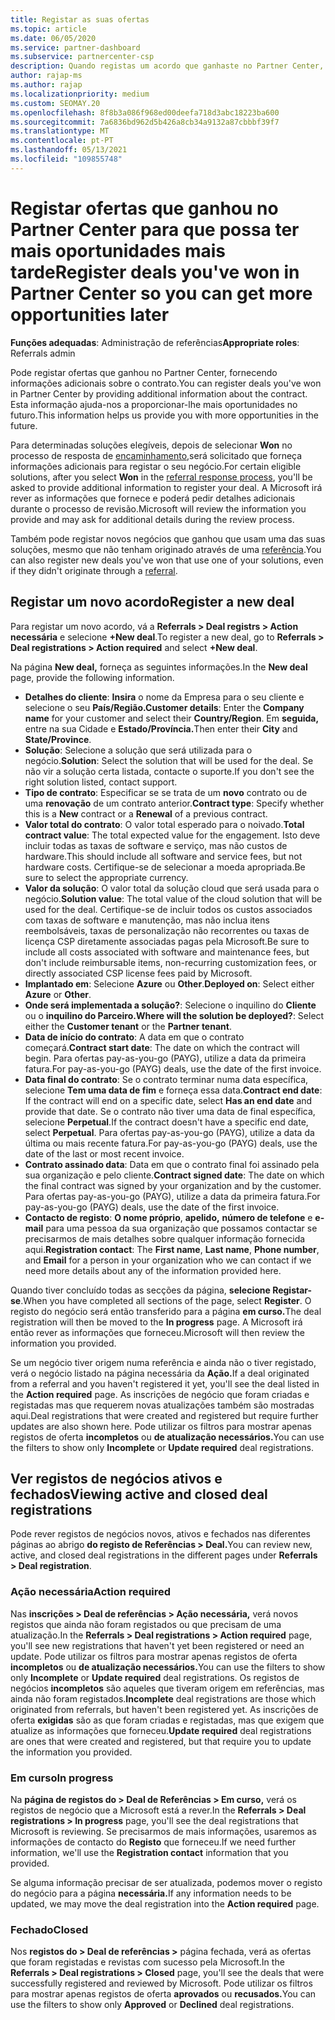 ```yaml
---
title: Registar as suas ofertas
ms.topic: article
ms.date: 06/05/2020
ms.service: partner-dashboard
ms.subservice: partnercenter-csp
description: Quando registas um acordo que ganhaste no Partner Center, ajuda a Microsoft a proporcionar-te mais oportunidades no futuro.
author: rajap-ms
ms.author: rajap
ms.localizationpriority: medium
ms.custom: SEOMAY.20
ms.openlocfilehash: 8f8b3a086f968ed00deefa718d3abc18223ba600
ms.sourcegitcommit: 7a6836bd962d5b426a8cb34a9132a87cbbbf39f7
ms.translationtype: MT
ms.contentlocale: pt-PT
ms.lasthandoff: 05/13/2021
ms.locfileid: "109855748"
---
```

# <a name="register-deals-youve-won-in-partner-center-so-you-can-get-more-opportunities-later"></a><span data-ttu-id="38bdc-103">Registar ofertas que ganhou no Partner Center para que possa ter mais oportunidades mais tarde</span><span class="sxs-lookup"><span data-stu-id="38bdc-103">Register deals you've won in Partner Center so you can get more opportunities later</span></span>

<span data-ttu-id="38bdc-104">**Funções adequadas**: Administração de referências</span><span class="sxs-lookup"><span data-stu-id="38bdc-104">**Appropriate roles**: Referrals admin</span></span>

<span data-ttu-id="38bdc-105">Pode registar ofertas que ganhou no Partner Center, fornecendo informações adicionais sobre o contrato.</span><span class="sxs-lookup"><span data-stu-id="38bdc-105">You can register deals you've won in Partner Center by providing additional information about the contract.</span></span> <span data-ttu-id="38bdc-106">Esta informação ajuda-nos a proporcionar-lhe mais oportunidades no futuro.</span><span class="sxs-lookup"><span data-stu-id="38bdc-106">This information helps us provide you with more opportunities in the future.</span></span>

<span data-ttu-id="38bdc-107">Para determinadas soluções elegíveis, depois de selecionar **Won** no processo de resposta de [encaminhamento,](manage-leads.md)será solicitado que forneça informações adicionais para registar o seu negócio.</span><span class="sxs-lookup"><span data-stu-id="38bdc-107">For certain eligible solutions, after you select **Won** in the [referral response process](manage-leads.md), you'll be asked to provide additional information to register your deal.</span></span> <span data-ttu-id="38bdc-108">A Microsoft irá rever as informações que fornece e poderá pedir detalhes adicionais durante o processo de revisão.</span><span class="sxs-lookup"><span data-stu-id="38bdc-108">Microsoft will review the information you provide and may ask for additional details during the review process.</span></span>

<span data-ttu-id="38bdc-109">Também pode registar novos negócios que ganhou que usam uma das suas soluções, mesmo que não tenham originado através de uma [referência](referrals.md).</span><span class="sxs-lookup"><span data-stu-id="38bdc-109">You can also register new deals you've won that use one of your solutions, even if they didn't originate through a [referral](referrals.md).</span></span> 

## <a name="register-a-new-deal"></a><span data-ttu-id="38bdc-110">Registar um novo acordo</span><span class="sxs-lookup"><span data-stu-id="38bdc-110">Register a new deal</span></span>

<span data-ttu-id="38bdc-111">Para registar um novo acordo, vá a **Referrals > Deal registrs > Action necessária** e selecione **+New deal**.</span><span class="sxs-lookup"><span data-stu-id="38bdc-111">To register a new deal, go to **Referrals > Deal registrations > Action required** and select **+New deal**.</span></span>

<span data-ttu-id="38bdc-112">Na página **New deal,** forneça as seguintes informações.</span><span class="sxs-lookup"><span data-stu-id="38bdc-112">In the **New deal** page, provide the following information.</span></span>

- <span data-ttu-id="38bdc-113">**Detalhes do cliente**: **Insira** o nome da Empresa para o seu cliente e selecione o seu **País/Região.**</span><span class="sxs-lookup"><span data-stu-id="38bdc-113">**Customer details**: Enter the **Company name** for your customer and select their **Country/Region**.</span></span> <span data-ttu-id="38bdc-114">Em **seguida,** entre na sua Cidade e **Estado/Província.**</span><span class="sxs-lookup"><span data-stu-id="38bdc-114">Then enter their **City** and **State/Province**.</span></span>
- <span data-ttu-id="38bdc-115">**Solução**: Selecione a solução que será utilizada para o negócio.</span><span class="sxs-lookup"><span data-stu-id="38bdc-115">**Solution**: Select the solution that will be used for the deal.</span></span> <span data-ttu-id="38bdc-116">Se não vir a solução certa listada, contacte o suporte.</span><span class="sxs-lookup"><span data-stu-id="38bdc-116">If you don't see the right solution listed, contact support.</span></span>
- <span data-ttu-id="38bdc-117">**Tipo de contrato**: Especificar se se trata de um **novo** contrato ou de uma **renovação** de um contrato anterior.</span><span class="sxs-lookup"><span data-stu-id="38bdc-117">**Contract type**: Specify whether this is a **New** contract or a **Renewal** of a previous contract.</span></span>
- <span data-ttu-id="38bdc-118">**Valor total do contrato**: O valor total esperado para o noivado.</span><span class="sxs-lookup"><span data-stu-id="38bdc-118">**Total contract value**: The total expected value for the engagement.</span></span> <span data-ttu-id="38bdc-119">Isto deve incluir todas as taxas de software e serviço, mas não custos de hardware.</span><span class="sxs-lookup"><span data-stu-id="38bdc-119">This should include all software and service fees, but not hardware costs.</span></span> <span data-ttu-id="38bdc-120">Certifique-se de selecionar a moeda apropriada.</span><span class="sxs-lookup"><span data-stu-id="38bdc-120">Be sure to select the appropriate currency.</span></span>
- <span data-ttu-id="38bdc-121">**Valor da solução**: O valor total da solução cloud que será usada para o negócio.</span><span class="sxs-lookup"><span data-stu-id="38bdc-121">**Solution value**: The total value of the cloud solution that will be used for the deal.</span></span> <span data-ttu-id="38bdc-122">Certifique-se de incluir todos os custos associados com taxas de software e manutenção, mas não inclua itens reembolsáveis, taxas de personalização não recorrentes ou taxas de licença CSP diretamente associadas pagas pela Microsoft.</span><span class="sxs-lookup"><span data-stu-id="38bdc-122">Be sure to include all costs associated with software and maintenance fees, but don't include reimbursable items, non-recurring customization fees, or directly associated CSP license fees paid by Microsoft.</span></span>
- <span data-ttu-id="38bdc-123">**Implantado em**: Selecione **Azure** ou **Other**.</span><span class="sxs-lookup"><span data-stu-id="38bdc-123">**Deployed on**: Select either **Azure** or **Other**.</span></span>
- <span data-ttu-id="38bdc-124">**Onde será implementada a solução?**: Selecione o inquilino do **Cliente** ou o **inquilino do Parceiro.**</span><span class="sxs-lookup"><span data-stu-id="38bdc-124">**Where will the solution be deployed?**: Select either the **Customer tenant** or the **Partner tenant**.</span></span>
- <span data-ttu-id="38bdc-125">**Data de início do contrato**: A data em que o contrato começará.</span><span class="sxs-lookup"><span data-stu-id="38bdc-125">**Contract start date**: The date on which the contract will begin.</span></span> <span data-ttu-id="38bdc-126">Para ofertas pay-as-you-go (PAYG), utilize a data da primeira fatura.</span><span class="sxs-lookup"><span data-stu-id="38bdc-126">For pay-as-you-go (PAYG) deals, use the date of the first invoice.</span></span>
- <span data-ttu-id="38bdc-127">**Data final do contrato**: Se o contrato terminar numa data específica, selecione **Tem uma data de fim** e forneça essa data.</span><span class="sxs-lookup"><span data-stu-id="38bdc-127">**Contract end date**: If the contract will end on a specific date, select **Has an end date** and provide that date.</span></span> <span data-ttu-id="38bdc-128">Se o contrato não tiver uma data de final específica, selecione **Perpetual**.</span><span class="sxs-lookup"><span data-stu-id="38bdc-128">If the contract doesn't have a specific end date, select **Perpetual**.</span></span> <span data-ttu-id="38bdc-129">Para ofertas pay-as-you-go (PAYG), utilize a data da última ou mais recente fatura.</span><span class="sxs-lookup"><span data-stu-id="38bdc-129">For pay-as-you-go (PAYG) deals, use the date of the last or most recent invoice.</span></span>
- <span data-ttu-id="38bdc-130">**Contrato assinado data**: Data em que o contrato final foi assinado pela sua organização e pelo cliente.</span><span class="sxs-lookup"><span data-stu-id="38bdc-130">**Contract signed date**: The date on which the final contract was signed by your organization and by the customer.</span></span> <span data-ttu-id="38bdc-131">Para ofertas pay-as-you-go (PAYG), utilize a data da primeira fatura.</span><span class="sxs-lookup"><span data-stu-id="38bdc-131">For pay-as-you-go (PAYG) deals, use the date of the first invoice.</span></span>
- <span data-ttu-id="38bdc-132">**Contacto de registo**: **O nome próprio**, **apelido,** **número de telefone** e **e-mail** para uma pessoa da sua organização que possamos contactar se precisarmos de mais detalhes sobre qualquer informação fornecida aqui.</span><span class="sxs-lookup"><span data-stu-id="38bdc-132">**Registration contact**: The **First name**, **Last name**, **Phone number**, and **Email** for a person in your organization who we can contact if we need more details about any of the information provided here.</span></span>

<span data-ttu-id="38bdc-133">Quando tiver concluído todas as secções da página, **selecione Registar-se**.</span><span class="sxs-lookup"><span data-stu-id="38bdc-133">When you have completed all sections of the page, select **Register**.</span></span> <span data-ttu-id="38bdc-134">O registo do negócio será então transferido para a página **em curso.**</span><span class="sxs-lookup"><span data-stu-id="38bdc-134">The deal registration will then be moved to the **In progress** page.</span></span> <span data-ttu-id="38bdc-135">A Microsoft irá então rever as informações que forneceu.</span><span class="sxs-lookup"><span data-stu-id="38bdc-135">Microsoft will then review the information you provided.</span></span>

<span data-ttu-id="38bdc-136">Se um negócio tiver origem numa referência e ainda não o tiver registado, verá o negócio listado na página necessária da **Ação.**</span><span class="sxs-lookup"><span data-stu-id="38bdc-136">If a deal originated from a referral and you haven't registered it yet, you'll see the deal listed in the **Action required** page.</span></span> <span data-ttu-id="38bdc-137">As inscrições de negócio que foram criadas e registadas mas que requerem novas atualizações também são mostradas aqui.</span><span class="sxs-lookup"><span data-stu-id="38bdc-137">Deal registrations that were created and registered but require further updates are also shown here.</span></span> <span data-ttu-id="38bdc-138">Pode utilizar os filtros para mostrar apenas registos de oferta **incompletos** ou **de atualização necessários.**</span><span class="sxs-lookup"><span data-stu-id="38bdc-138">You can use the filters to show only **Incomplete** or **Update required** deal registrations.</span></span>

## <a name="viewing-active-and-closed-deal-registrations"></a><span data-ttu-id="38bdc-139">Ver registos de negócios ativos e fechados</span><span class="sxs-lookup"><span data-stu-id="38bdc-139">Viewing active and closed deal registrations</span></span>

<span data-ttu-id="38bdc-140">Pode rever registos de negócios novos, ativos e fechados nas diferentes páginas ao abrigo **do registo de Referências > Deal.**</span><span class="sxs-lookup"><span data-stu-id="38bdc-140">You can review new, active, and closed deal registrations in the different pages under **Referrals > Deal registration**.</span></span>

### <a name="action-required"></a><span data-ttu-id="38bdc-141">Ação necessária</span><span class="sxs-lookup"><span data-stu-id="38bdc-141">Action required</span></span>

<span data-ttu-id="38bdc-142">Nas **inscrições > Deal de referências > Ação necessária,** verá novos registos que ainda não foram registados ou que precisam de uma atualização.</span><span class="sxs-lookup"><span data-stu-id="38bdc-142">In the **Referrals > Deal registrations > Action required** page, you'll see new registrations that haven't yet been registered or need an update.</span></span> <span data-ttu-id="38bdc-143">Pode utilizar os filtros para mostrar apenas registos de oferta **incompletos** ou **de atualização necessários.**</span><span class="sxs-lookup"><span data-stu-id="38bdc-143">You can use the filters to show only **Incomplete** or **Update required** deal registrations.</span></span> <span data-ttu-id="38bdc-144">Os registos de negócios **incompletos** são aqueles que tiveram origem em referências, mas ainda não foram registados.</span><span class="sxs-lookup"><span data-stu-id="38bdc-144">**Incomplete** deal registrations are those which originated from referrals, but haven't been registered yet.</span></span> <span data-ttu-id="38bdc-145">As inscrições de oferta **exigidas** são as que foram criadas e registadas, mas que exigem que atualize as informações que forneceu.</span><span class="sxs-lookup"><span data-stu-id="38bdc-145">**Update required** deal registrations are ones that were created and registered, but that require you to update the information you provided.</span></span>

### <a name="in-progress"></a><span data-ttu-id="38bdc-146">Em curso</span><span class="sxs-lookup"><span data-stu-id="38bdc-146">In progress</span></span>

<span data-ttu-id="38bdc-147">Na **página de registos do > Deal de Referências > Em curso,** verá os registos de negócio que a Microsoft está a rever.</span><span class="sxs-lookup"><span data-stu-id="38bdc-147">In the **Referrals > Deal registrations > In progress** page, you'll see the deal registrations that Microsoft is reviewing.</span></span> <span data-ttu-id="38bdc-148">Se precisarmos de mais informações, usaremos as informações de contacto do **Registo** que forneceu.</span><span class="sxs-lookup"><span data-stu-id="38bdc-148">If we need further information, we'll use the **Registration contact** information that you provided.</span></span>

<span data-ttu-id="38bdc-149">Se alguma informação precisar de ser atualizada, podemos mover o registo do negócio para a página **necessária.**</span><span class="sxs-lookup"><span data-stu-id="38bdc-149">If any information needs to be updated, we may move the deal registration into the **Action required** page.</span></span>

### <a name="closed"></a><span data-ttu-id="38bdc-150">Fechado</span><span class="sxs-lookup"><span data-stu-id="38bdc-150">Closed</span></span>

<span data-ttu-id="38bdc-151">Nos **registos do > Deal de referências >** página fechada, verá as ofertas que foram registadas e revistas com sucesso pela Microsoft.</span><span class="sxs-lookup"><span data-stu-id="38bdc-151">In the **Referrals > Deal registrations > Closed** page, you'll see the deals that were successfully registered and reviewed by Microsoft.</span></span> <span data-ttu-id="38bdc-152">Pode utilizar os filtros para mostrar apenas registos de oferta **aprovados** ou **recusados.**</span><span class="sxs-lookup"><span data-stu-id="38bdc-152">You can use the filters to show only **Approved** or **Declined** deal registrations.</span></span>
